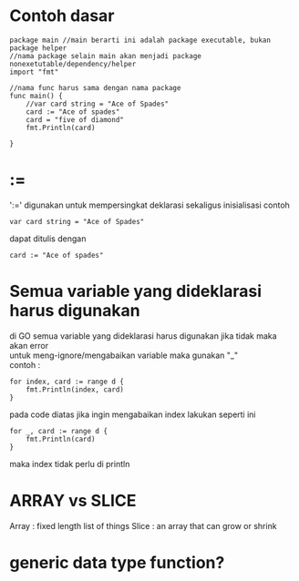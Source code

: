 # Contoh dasar
```
package main //main berarti ini adalah package executable, bukan package helper
//nama package selain main akan menjadi package nonexetutable/dependency/helper
import "fmt"

//nama func harus sama dengan nama package
func main() {
	//var card string = "Ace of Spades"
	card := "Ace of spades"
	card = "five of diamond"
	fmt.Println(card)

}
```

# :=
':=' digunakan untuk mempersingkat deklarasi sekaligus inisialisasi
contoh 
```
var card string = "Ace of Spades"
```
dapat ditulis dengan 
```
card := "Ace of spades"
```

# Semua variable yang dideklarasi harus digunakan
di GO semua variable yang dideklarasi harus digunakan jika tidak maka akan error<br/>
untuk meng-ignore/mengabaikan variable maka gunakan "_" <br/>
contoh :
```
for index, card := range d {
	fmt.Println(index, card)
}
```
pada code diatas jika ingin mengabaikan index lakukan seperti ini 
```
for _, card := range d {
	fmt.Println(card)
}
```
maka index tidak perlu di println



# ARRAY vs SLICE
Array : fixed length list of things
Slice : an array that can grow or shrink


# generic data type function?
